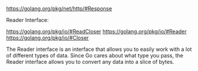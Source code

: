 https://golang.org/pkg/net/http/#Response

Reader Interface:

https://golang.org/pkg/io/#ReadCloser
https://golang.org/pkg/io/#Reader
https://golang.org/pkg/io/#Closer

The Reader interface is an interface that allows you to easily work with a lot of different types of data. Since Go cares about what type you pass, the Reader interface allows you to convert any data into a slice of bytes.

